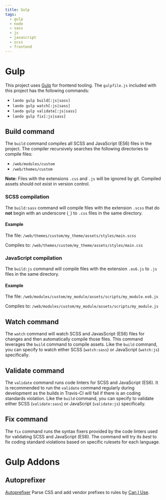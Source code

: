 ```yaml
---
title: Gulp
tags:
  - gulp
  - node
  - sass
  - js
  - javascript
  - scss
  - frontend
---
```

# Gulp

This project uses [Gulp][] for frontend tooling. The `gulpfile.js` included with
this project has the following commands:

* `lando gulp build[:js|sass]`
* `lando gulp watch[:js|sass]`
* `lando gulp validate[:js|sass]`
* `lando gulp fix[:js|sass]`

## Build command

The `build` command compiles all SCSS and JavaScript (ES6) files in the project.
The compiler recursively searches the following directories to compile files:

* `/web/modules/custom`
* `/web/themes/custom`

**Note:** Files with the extensions `.css` and `.js` will be ignored by git.
Compiled assets should not exist in version control.

### SCSS compilation

The `build:sass` command will compile files with the extension `.scss` that do
**not** begin with an underscore (`_`) to `.css` files in the same directory.

#### Example

The file:
`/web/themes/custom/my_theme/assets/styles/main.scss`

Compiles to:
`/web/themes/custom/my_theme/assets/styles/main.css`

### JavaScript compilation

The `build:js` command will compile files with the extension `.es6.js` to `.js`
files in the same directory.

#### Example

The file:
`/web/modules/custom/my_module/assets/scripts/my_module.es6.js`

Compiles to:
`/web/modules/custom/my_module/assets/scripts/my_module.js`

## Watch command

The `watch` command will watch SCSS and JavasScript (ES6) files for changes and
then automatically compile those files. This command leverages the `build`
command to compile assets. Like the `build` command, you can specify to watch
either SCSS (`watch:sass`) or JavaScript (`watch:js`) specifically.

## Validate command

The `validate` command runs code linters for SCSS and JavaScript (ES6). It is
recommended to run the `validate` command regularly during development as the
builds in Travis-CI will fail if there is an coding standards violation. Like
the `build` command, you can specify to validate either SCSS (`validate:sass`)
or JavaScript (`validate:js`) specifically.

## Fix command

The `fix` command runs the syntax fixers provided by the code linters used for
validating SCSS and JavaScript (ES6). The command will try its _best_ to fix
coding standard violations based on specific rulesets for each language.

# Gulp Addons

## Autoprefixer
[Autoprefixer][] Parse CSS and add vendor prefixes to rules by [Can I Use][].

[Gulp]: https://gulpjs.com/
[Autoprefixer]: https://github.com/postcss/autoprefixer
[Can I Use]: https://caniuse.com/
